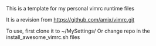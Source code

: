 This is a template for my personal vimrc runtime files

It is a revision from https://github.com/amix/vimrc.git

To use, first clone it to ~/MySettings/
Or change repo in the install_awesome_vimrc.sh files

